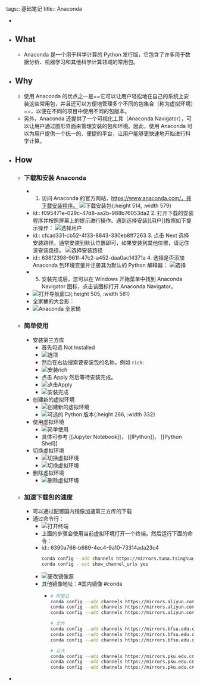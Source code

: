 tags:: 基础笔记
title:: Anaconda

-
- ## What
	- Anaconda 是一个用于科学计算的 Python 发行版，它包含了许多用于数据分析、机器学习和其他科学计算领域的常用包。
- ## Why
	- 使用 Anaconda 的优点之一是==它可以让用户轻松地在自己的系统上安装这些常用包，并且还可以方便地管理多个不同的包集合（称为虚拟环境）==，以便在不同的项目中使用不同的包版本。
	- 另外，Anaconda 还提供了一个可视化工具（Anaconda Navigator），可以让用户通过图形界面来管理安装的包和环境。因此，使用 Anaconda 可以为用户提供一个统一的、便捷的平台，让用户能够更快速地开始进行科学计算。
- ## How
	- ### 下载和安装 Anaconda
		- 1. 访问 Anaconda 的官方网站，https://www.anaconda.com/，并下载安装程序。
		  ![下载安装包](../assets/image_1670323137673_0.png){:height 514, :width 579}
		- id:: f095471e-029c-47d8-aa2b-988b76053da2
		  2. 打开下载的安装程序并按照屏幕上的提示进行操作。遇到选择安装[[用户]]按照如下提示操作：
		  ![选择用户](../assets/image_1670323910893_0.png)
		- id:: cfcad331-cb52-4f33-8843-330eb8ff7263
		  3. 点击 Next 选择安装路径，通常安装到默认位置即可，如果安装到其他位置，请记住该安装路径。
		  ![选择安装路径](../assets/image_1670324894843_0.png)
		- id:: 638f2398-961f-47c2-a452-daa0ac14371a
		  4. 选择是否添加 Anaconda 到环境变量并注册其为默认的 Python 解释器：
		  ![选择](../assets/image_1670325193372_0.png)
		- 5. 安装完成后，您可以在 Windows 开始菜单中找到 Anaconda Navigator 图标，点击该图标打开 Anaconda Navigator。
		- ![打开导航窗口](../assets/image_1670323648339_0.png){:height 505, :width 581}
		- 全家桶的大合影：
		- ![Anaconda 全家桶](../assets/image_1670325901177_0.png)
	- ### 简单使用
		- 安装第三方库
			- 首先勾选 Not Installed
			- ![选项](../assets/image_1670328143152_0.png)
			- 然后在右边搜索要安装包的名称，例如 `rich`:
			- ![安装rich](../assets/image_1670328440322_0.png)
			- 点击 Apply 然后等待安装完成。
			- ![点击Apply](../assets/image_1670328481497_0.png)
			- ![安装完成](../assets/image_1670328581326_0.png)
		- 创建新的虚拟环境
			- ![创建新的虚拟环境](../assets/image_1670328681679_0.png)
			- ![可选的 Python 版本](../assets/image_1670328751038_0.png){:height 266, :width 332}
		- 使用虚拟环境
			- ![简单使用](../assets/image_1670333828149_0.png)
			- 具体可参考 [[Jupyter Notebook]]， [[IPython]]， [[Python Shell]]
		- 切换虚拟环境
			- ![切换虚拟环境](../assets/image_1670332203934_0.png)
			- ![切换虚拟环境](../assets/image_1670332248295_0.png)
		- 删除虚拟环境
			- ![删除虚拟环境](../assets/image_1670332374274_0.png)
	- ### 加速下载包的速度
		- 可以通过配置国内镜像加速第三方库的下载
		- 通过命令行：
			- ![打开终端](../assets/image_1670333193282_0.png)
			- 上面的步骤会使用当前虚拟环境打开一个终端。然后运行下面的命令：
			- id:: 6390a766-b689-4ec4-9a10-73314ada23c4
			  ```sh
			  conda config --add channels https://mirrors.tuna.tsinghua.edu.cn/anaconda/pkgs/free/
			  conda config --set show_channel_urls yes
			  ```
			- ![更改镜像源](../assets/image_1670333239954_0.png)
			- 其他镜像地址：#国内镜像 #conda
				- ```sh
				  # 阿里云
				  conda config --add channels https://mirrors.aliyun.com/anaconda/pkgs/main/
				  conda config --add channels https://mirrors.aliyun.com/anaconda/cloud/conda-forge/
				  conda config --add channels https://mirrors.aliyun.com/anaconda/cloud/bioconda/
				  
				  # 北外
				  conda config --add channels https://mirrors.bfsu.edu.cn/anaconda/pkgs/main/
				  conda config --add channels https://mirrors.bfsu.edu.cn/anaconda/cloud/conda-forge/
				  conda config --add channels https://mirrors.bfsu.edu.cn/anaconda/cloud/bioconda/
				  
				  # 北大
				  conda config --add channels https://mirrors.pku.edu.cn/anaconda/pkgs/main/
				  conda config --add channels https://mirrors.pku.edu.cn/anaconda/cloud/conda-forge/
				  conda config --add channels https://mirrors.pku.edu.cn/anaconda/cloud/bioconda/
				  ```
-